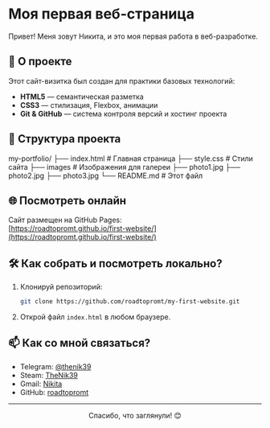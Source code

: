 # Моя первая веб-страница

Привет! Меня зовут Никита, и это моя первая работа в веб-разработке.

## 🚀 О проекте

Этот сайт-визитка был создан для практики базовых технологий:
*   **HTML5** — семантическая разметка
*   **CSS3** — стилизация, Flexbox, анимации
*   **Git & GitHub** — система контроля версий и хостинг проекта

## 📁 Структура проекта
my-portfolio/
├── index.html # Главная страница
├── style.css # Стили сайта
├── images # Изображения для галереи
├── photo1.jpg
├── photo2.jpg
├── photo3.jpg
└── README.md # Этот файл

## 🌐 Посмотреть онлайн

Сайт размещен на GitHub Pages:  
[https://roadtopromt.github.io/first-website/](https://roadtopromt.github.io/first-website/)

## 🛠 Как собрать и посмотреть локально?

1.  Клонируй репозиторий:
    ```bash
    git clone https://github.com/roadtopromt/my-first-website.git
    ```
2.  Открой файл `index.html` в любом браузере.

## 📫 Как со мной связаться?

*   Telegram: [@thenik39](https://t.me/thenik39)
*   Steam: [TheNik39](https://steamcommunity.com/id/TheNik39/)
*   Gmail: [Nikita](roadtopromt@gmail.com)
*   GitHub: [roadtopromt](https://github.com/roadtopromt)

---

<div align="center">

Спасибо, что заглянули! 😊

</div>